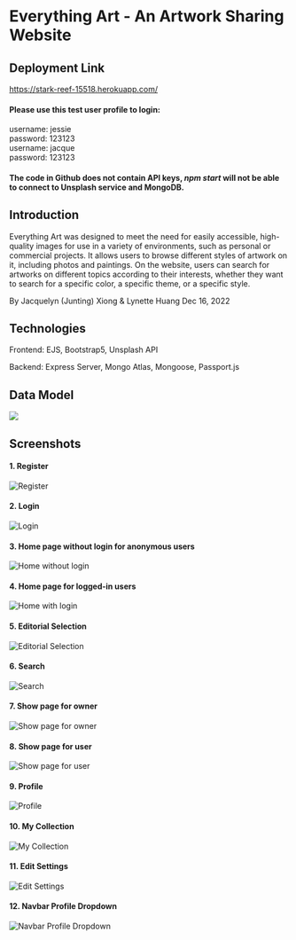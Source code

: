 # Everything Art - An Artwork Sharing Website

 

## Deployment Link
https://stark-reef-15518.herokuapp.com/

#### Please use this test user profile to login:
username: jessie<br/>
password: 123123<br>
username: jacque<br/>
password: 123123<br>

#### The code in Github does not contain API keys, _npm start_ will not be able to connect to Unsplash service and MongoDB.

 

## Introduction
Everything Art was designed to meet the need for easily accessible, high-quality images for use in a variety of environments, such as personal or commercial projects.  It allows users to browse different styles of artwork on it, including photos and paintings. On the website, users can search for artworks on different topics according to their interests, whether they want to search for a specific color, a specific theme, or a specific style.

 

By Jacquelyn (Junting) Xiong & Lynette Huang
Dec 16, 2022

 

## Technologies
Frontend: EJS, Bootstrap5, Unsplash API

 

Backend: Express Server, Mongo Atlas, Mongoose, Passport.js

 

 

## Data Model
![](screenshots/DataModel.png)

 

## Screenshots

 

#### 1. Register
![Register](screenshots/Register.png)
#### 2. Login
![Login](screenshots/Login.png)
#### 3. Home page without login for anonymous users
![Home without login](screenshots/Home-anonymous.png)
#### 4. Home page for logged-in users
![Home with login](screenshots/Home.png)
#### 5. Editorial Selection
![Editorial Selection](screenshots/Artpieces.png)
#### 6. Search
![Search](screenshots/Search.png)
#### 7. Show page for owner
![Show page for owner](screenshots/ShowforOwner.png)
#### 8. Show page for user
![Show page for user](screenshots/ShowforUser.png)
#### 9. Profile
![Profile](screenshots/Profile.png)
#### 10. My Collection
![My Collection](screenshots/MyCollection.png)
#### 11. Edit Settings
![Edit Settings](screenshots/Setting.png)
#### 12. Navbar Profile Dropdown
![Navbar Profile Dropdown](screenshots/Navbar.png)
